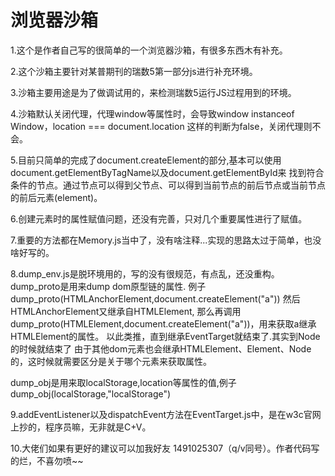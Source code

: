 # 浏览器沙箱
1.这个是作者自己写的很简单的一个浏览器沙箱，有很多东西木有补充。

2.这个沙箱主要针对某普期刊的瑞数5第一部分js进行补充环境。

3.沙箱主要用途是为了做调试用的，来检测瑞数5运行JS过程用到的环境。

4.沙箱默认关闭代理，代理window等属性时，会导致window instanceof Window，location === document.location
这样的判断为false，关闭代理则不会。

5.目前只简单的完成了document.createElement的部分,基本可以使用
document.getElementByTagName以及document.getElementById来
找到符合条件的节点。通过节点可以得到父节点、可以得到当前节点的前后节点或当前节点的前后元素(element)。

6.创建元素时的属性赋值问题，还没有完善，只对几个重要属性进行了赋值。

7.重要的方法都在Memory.js当中了，没有啥注释...实现的思路太过于简单，也没啥好写的。

8.dump_env.js是脱环境用的，写的没有很规范，有点乱，还没重构。dump_proto是用来dump dom原型链的属性.
例子 dump_proto(HTMLAnchorElement,document.createElement("a"))
然后HTMLAnchorElement又继承自HTMLElement,
那么再调用dump_proto(HTMLElement,document.createElement("a"))，用来获取a继承HTMLElement的属性。
以此类推，直到继承EventTarget就结束了.其实到Node的时候就结束了
由于其他dom元素也会继承HTMLElement、Element、Node的，这时候就需要区分是关于哪个元素来获取属性。

dump_obj是用来取localStorage,location等属性的值,例子 dump_obj(localStorage,"localStorage")

9.addEventListener以及dispatchEvent方法在EventTarget.js中，是在w3c官网上抄的，程序员嘛，无非就是C+V。

10.大佬们如果有更好的建议可以加我好友 1491025307（q/v同号）。作者代码写的烂，不喜勿喷~~